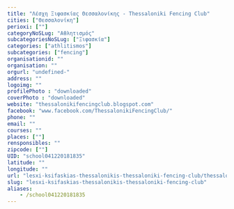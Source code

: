 ```yaml
---
title: "Λέσχη Ξιφασκίας Θεσσαλονίκης - Thessaloniki Fencing Club"
cities: ["Θεσσαλονίκη"]
perioxi: [""]
categoryNoSLug: "Αθλητισμός"
subcategoriesNoSLug: ["Ξιφασκία"]
categories: ["athlitismos"]
subcategories: ["fencing"]
organisationid: ""
organisation: ""
orgurl: "undefined-"
address: ""
logoimg: ""
profilePhoto : "downloaded"
coverPhoto : "downloaded"
website: "thessalonikifencingclub.blogspot.com"
facebook: "www.facebook.com/ThessalonikiFencingClub/"
phone: ""
email: ""
courses: ""
places: [""]
rensponsibles: ""
zipcode: [""]
UID: "school041220181835"
latitude: ""
longitude: ""
url: "lesxi-ksifaskias-thessalonikis-thessaloniki-fencing-club/thessaloniki/athlitismos/fencing"
slug: "lesxi-ksifaskias-thessalonikis-thessaloniki-fencing-club"
aliases:
    - /school041220181835
---
```





